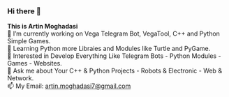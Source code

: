 ### Hi there 👋

<!--
**ArtinMoghadasi/ArtinMoghadasi** is a ✨ _special_ ✨ repository because its `README.md` (this file) appears on your GitHub profile.-->

**This is Artin Moghadasi** </br>
🔭 I’m currently working on Vega Telegram Bot, VegaTool, C++ and Python Simple Games. </br>
🌱 Learning Python more Libraies and Modules like Turtle and PyGame. </br>
🧐 Interested in Develop Everything Like Telegram Bots - Python Modules - Games - Websites. </br>
💬 Ask me about Your C++ & Python Projects - Robots & Electronic - Web & Network. </br>
📫 My Email: artin.moghadasi7@gmail.com

